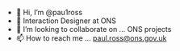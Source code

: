- 👋 Hi, I’m @pau1ross
- 🌱 Interaction Designer at ONS 
- 💞️ I’m looking to collaborate on ... ONS projects
- 📫 How to reach me ... paul.ross@ons.gov.uk

<!---
pau1ross/pau1ross is a ✨ special ✨ repository because its `README.md` (this file) appears on your GitHub profile.
You can click the Preview link to take a look at your changes.
--->
